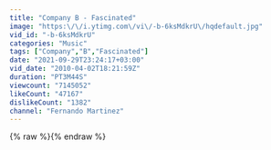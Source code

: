 ```yaml
---
title: "Company B - Fascinated"
image: "https:\/\/i.ytimg.com\/vi\/-b-6ksMdkrU\/hqdefault.jpg"
vid_id: "-b-6ksMdkrU"
categories: "Music"
tags: ["Company","B","Fascinated"]
date: "2021-09-29T23:24:17+03:00"
vid_date: "2010-04-02T18:21:59Z"
duration: "PT3M44S"
viewcount: "7145052"
likeCount: "47167"
dislikeCount: "1382"
channel: "Fernando Martinez"
---
```

{% raw %}{% endraw %}
